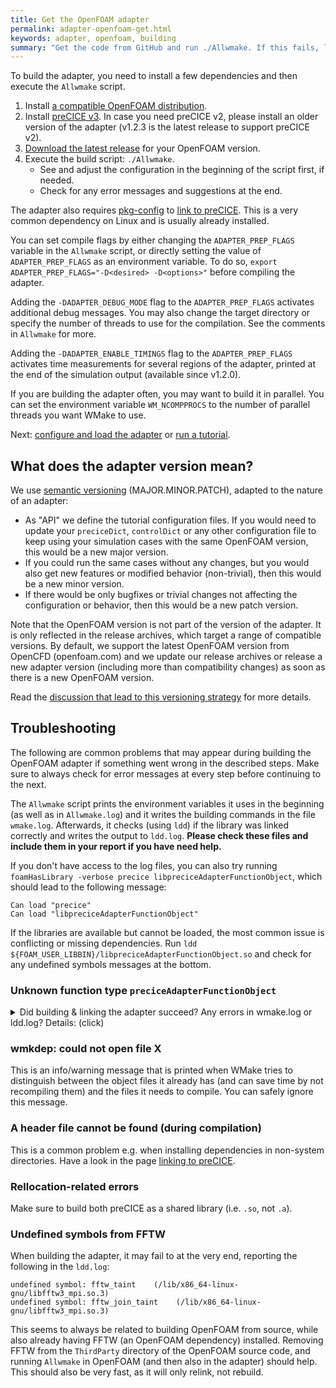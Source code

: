 ```yaml
---
title: Get the OpenFOAM adapter
permalink: adapter-openfoam-get.html
keywords: adapter, openfoam, building
summary: "Get the code from GitHub and run ./Allwmake. If this fails, look into wmake.log and ldd.log."
---
```


To build the adapter, you need to install a few dependencies and then execute the `Allwmake` script.

1. Install [a compatible OpenFOAM distribution](https://precice.org/adapter-openfoam-support.html).
2. Install [preCICE v3](https://precice.org/installation-overview.html). In case you need preCICE v2, please install an older version of the adapter (v1.2.3 is the latest release to support preCICE v2).
3. [Download the latest release](https://github.com/precice/openfoam-adapter/releases/latest) for your OpenFOAM version.
4. Execute the build script: `./Allwmake`.
    * See and adjust the configuration in the beginning of the script first, if needed.
    * Check for any error messages and suggestions at the end.

The adapter also requires [pkg-config](https://linux.die.net/man/1/pkg-config) to [link to preCICE](https://precice.org/installation-linking.html). This is a very common dependency on Linux and is usually already installed.

You can set compile flags by either changing the `ADAPTER_PREP_FLAGS` variable in the `Allwmake` script, or directly setting the value of `ADAPTER_PREP_FLAGS`  as an environment variable.
To do so, `export ADAPTER_PREP_FLAGS="-D<desired> -D<options>"` before compiling the adapter.

Adding the `-DADAPTER_DEBUG_MODE` flag to the `ADAPTER_PREP_FLAGS` activates additional debug messages. You may also change the target directory or specify the number of threads to use for the compilation. See the comments in `Allwmake` for more.

Adding the `-DADAPTER_ENABLE_TIMINGS` flag to the `ADAPTER_PREP_FLAGS` activates time measurements for several regions of the adapter, printed at the end of the simulation output (available since v1.2.0).

If you are building the adapter often, you may want to build it in parallel. You can set the environment variable `WM_NCOMPPROCS` to the number of parallel threads you want WMake to use.

Next: [configure and load the adapter](https://precice.org/adapter-openfoam-config.html) or [run a tutorial](https://precice.org/tutorials.html).

## What does the adapter version mean?

We use [semantic versioning](https://semver.org/) (MAJOR.MINOR.PATCH), adapted to the nature of an adapter:

* As "API" we define the tutorial configuration files. If you would need to update your `preciceDict`, `controlDict` or any other configuration file to keep using your simulation cases with the same OpenFOAM version, this would be a new major version.
* If you could run the same cases without any changes, but you would also get new features or modified behavior (non-trivial), then this would be a new minor version.
* If there would be only bugfixes or trivial changes not affecting the configuration or behavior, then this would be a new patch version.

Note that the OpenFOAM version is not part of the version of the adapter. It is only reflected in the release archives, which target a range of compatible versions. By default, we support the latest OpenFOAM version from OpenCFD (openfoam.com) and we update our release archives or release a new adapter version (including more than compatibility changes) as soon as there is a new OpenFOAM version.

Read the [discussion that lead to this versioning strategy](https://github.com/precice/openfoam-adapter/issues/52) for more details.

## Troubleshooting

The following are common problems that may appear during building the OpenFOAM adapter if something went wrong in the described steps. Make sure to always check for error messages at every step before continuing to the next.

The `Allwmake` script prints the environment variables it uses in the beginning (as well as in `Allwmake.log`) and it writes the building commands in the file `wmake.log`. Afterwards, it checks (using `ldd`) if the library was linked correctly and writes the output to `ldd.log`. **Please check these files and include them in your report if you have need help.**

If you don't have access to the log files, you can also try running `foamHasLibrary -verbose precice libpreciceAdapterFunctionObject`, which should lead to the following message:

```text
Can load "precice"
Can load "libpreciceAdapterFunctionObject"
```

If the libraries are available but cannot be loaded, the most common issue is conflicting or missing dependencies. Run `ldd ${FOAM_USER_LIBBIN}/libpreciceAdapterFunctionObject.so` and check for any undefined symbols messages at the bottom.

### Unknown function type `preciceAdapterFunctionObject`

<details markdown="1">
<summary>Did building & linking the adapter succeed? Any errors in wmake.log or ldd.log? Details: (click)</summary>

If in the beginning of the simulation you get the following warning:

```text
Starting time loop

 --> FOAM Warning :
     From function void* Foam::dlOpen(const Foam::fileName&, bool)
     in file POSIX.C at line 1604
     dlopen error : libprecice.so: cannot open shared object file: No such file or directory
 --> FOAM Warning :
     From function bool Foam::dlLibraryTable::open(const Foam::fileName&, bool)
     in file db/dynamicLibrary/dlLibraryTable/dlLibraryTable.C at line 105
     **could not load "libpreciceAdapterFunctionObject.so"**
 --> FOAM Warning :
     From function bool Foam::dlLibraryTable::open(const Foam::dictionary&, const Foam::word&, const TablePtr&) [with TablePtr = Foam::HashTable<Foam::autoPtr<Foam::functionObject> (*)(const Foam::word&, const Foam::Time&, const Foam::dictionary&), Foam::word, Foam:     :string::hash>*]
     in file lnInclude/dlLibraryTableTemplates.C at line 62
     Could not open library "libpreciceAdapterFunctionObject.so"

 --> FOAM Warning :
 Unknown function type preciceAdapterFunctionObject
```

then this probably means that something went wrong while building the OpenFOAM adapter. Check the files `wmake.log` (for building errors) and `ldd.log` (for runtime linking errors). Make sure that, when you run the simulation, you have the same OpenFOAM and any other required environment variables as when you built the adapter.

If everything during building has gone well, the adapter must be installed into your `$FOAM_USER_LIBBIN` directory. Check that it exists (`ls $FOAM_USER_LIBBIN`) and that `ldd $FOAM_USER_LIBBIN/libpreciceAdapterFunctionObject.so` does not return any errors.

Note that the simulation will continue without loading the adapter and there will be no coupling.
</details>

### wmkdep: could not open file X

This is an info/warning message that is printed when WMake tries to distinguish between the object files it already has (and can save time by not recompiling them) and the files it needs to compile. You can safely ignore this message.

### A header file cannot be found (during compilation)

This is a common problem e.g. when installing dependencies in non-system directories. Have a look in the page [linking to preCICE](https://precice.org/installation-linking.html).

### Rellocation-related errors

Make sure to build both preCICE as a shared library (i.e. `.so`, not `.a`).

### Undefined symbols from FFTW

When building the adapter, it may fail to at the very end, reporting the following in the `ldd.log`:

```text
undefined symbol: fftw_taint    (/lib/x86_64-linux-gnu/libfftw3_mpi.so.3)
undefined symbol: fftw_join_taint    (/lib/x86_64-linux-gnu/libfftw3_mpi.so.3)
```

This seems to always be related to building OpenFOAM from source, while also already having FFTW (an OpenFOAM dependency) installed. Removing FFTW from the `ThirdParty` directory of the OpenFOAM source code, and running `Allwmake` in OpenFOAM (and then also in the adapter) should help. This should also be very fast, as it will only relink, not rebuild.

